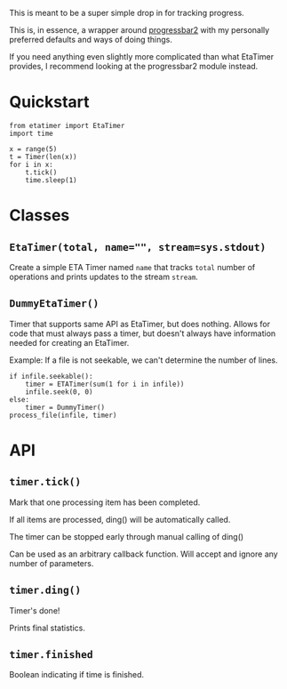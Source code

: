 This is meant to be a super simple drop in for tracking progress.

This is, in essence, a wrapper around [progressbar2][1] with my personally 
preferred defaults and ways of doing things.

If you need anything even slightly more complicated than what EtaTimer 
provides, I recommend looking at the progressbar2 module instead.

[1]: https://github.com/WoLpH/python-progressbar

# Quickstart
    from etatimer import EtaTimer
    import time

    x = range(5)
    t = Timer(len(x))
    for i in x:
        t.tick()
        time.sleep(1)

# Classes

## `EtaTimer(total, name="", stream=sys.stdout)`
Create a simple ETA Timer named `name` that tracks `total` number of operations 
and prints updates to the stream `stream`.

## `DummyEtaTimer()`
Timer that supports same API as EtaTimer, but does nothing. Allows for code 
that must always pass a timer, but doesn't always have information needed for 
creating an EtaTimer.

Example: If a file is not seekable, we can't determine the number of lines.

    if infile.seekable():
        timer = ETATimer(sum(1 for i in infile))
        infile.seek(0, 0)
    else:
        timer = DummyTimer()
    process_file(infile, timer)

# API

## `timer.tick()`
    
Mark that one processing item has been completed. 

If all items are processed, ding() will be automatically called.

The timer can be stopped early through manual calling of ding()

Can be used as an arbitrary callback function. Will accept and ignore any 
number of parameters.

## `timer.ding()`

Timer's done!

Prints final statistics. 

## `timer.finished`

Boolean indicating if time is finished.
